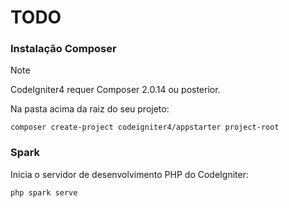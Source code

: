 # TODO

### Instalação Composer

> [!NOTE]  
> CodeIgniter4 requer Composer 2.0.14 ou posterior.

Na pasta acima da raiz do seu projeto:

```shell
composer create-project codeigniter4/appstarter project-root
```

### Spark

Inicia o servidor de desenvolvimento PHP do CodeIgniter:

```shell
php spark serve
```
